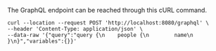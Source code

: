 The GraphQL endpoint can be reached through this cURL command.

```
curl --location --request POST 'http://localhost:8080/graphql' \
--header 'Content-Type: application/json' \
--data-raw '{"query":"query {\n    people {\n        name\n    }\n}","variables":{}}'
```